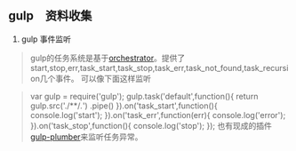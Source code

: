 ## gulp　资料收集

1. gulp 事件监听
> gulp的任务系统是基于[orchestrator](https://github.com/orchestrator/orchestrator/blob/master/index.js)。提供了start,stop,err,task_start,task_stop,task_err,task_not_found,task_recursion几个事件。
可以像下面这样监听

>    var gulp = require('gulp');
    gulp.task('default',function(){
         return gulp.src('./**/*.*')
         .pipe()
    }).on('task_start',function(){
	    console.log('start');
	}).on('task_err',function(err){
	    console.log('error');
	}).on('task_stop',function(){
	    console.log('stop');
    });
>也有现成的插件[gulp-plumber](https://www.npmjs.com/package/gulp-plumber)来监听任务异常。